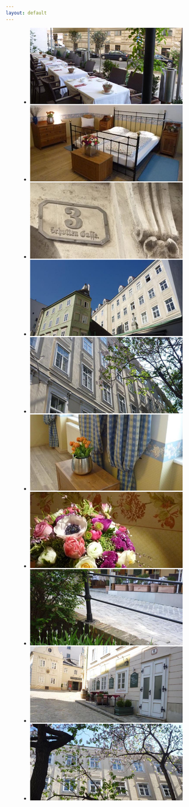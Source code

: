 ```yaml
---
layout: default
---
```


<!-- Slideshow -->

<script language='javascript'>
	$(document).ready(
		function (){
			$("#impressionen").PikaChoose({
				IESafe:true,
				showCaption:false,
				animationSpeed:0,
				startOn: 5,
				autoPlay:false,
				thumbOpacity:1,
				thumbChangeEvent:'mouseover.pikachoose',
				autoPlay:false
			});
		});

	function preload(arrayOfImages) {
	    $(arrayOfImages).each(function(){
	        $('<img />')[0].src = this;
	        // Alternatively you could use:
	        // (new Image()).src = this;
	    });
	}

	// Usage:

	preload([
	    'images/photos/impressionen/1.jpg',
	    'images/photos/impressionen/2.jpg',
	    'images/photos/impressionen/3.jpg',
	    'images/photos/impressionen/4.jpg',
	    'images/photos/impressionen/5.jpg',
	    'images/photos/impressionen/6.jpg',
	    'images/photos/impressionen/7.jpg',
	    'images/photos/impressionen/8.jpg',
	    'images/photos/impressionen/9.jpg',
	    'images/photos/impressionen/10.jpg'
	]);
</script>

<figure id="c_impressionen">
<ul id="impressionen">
	<li><img src="images/photos/impressionen/1.jpg" alt="Melkerhof Appartements, Wien 1010. Wohnen in bester Lage." /></li>
	<li><img src="images/photos/impressionen/2.jpg" alt="Melkerhof Appartements, Wien 1010. Wohnen in bester Lage." /></li>
	<li><img src="images/photos/impressionen/3.jpg" alt="Melkerhof Appartements, Wien 1010. Wohnen in bester Lage." /></li>
	<li><img src="images/photos/impressionen/4.jpg" alt="Melkerhof Appartements, Wien 1010. Wohnen in bester Lage." /></li>
	<li><img src="images/photos/impressionen/5.jpg" alt="Melkerhof Appartements, Wien 1010. Wohnen in bester Lage." /></li>
	<li><img src="images/photos/impressionen/6.jpg" alt="Melkerhof Appartements, Wien 1010. Wohnen in bester Lage." /></li>
	<li><img src="images/photos/impressionen/7.jpg" alt="Melkerhof Appartements, Wien 1010. Wohnen in bester Lage." /></li>
	<li><img src="images/photos/impressionen/8.jpg" alt="Melkerhof Appartements, Wien 1010. Wohnen in bester Lage." /></li>
	<li><img src="images/photos/impressionen/9.jpg" alt="Melkerhof Appartements, Wien 1010. Wohnen in bester Lage." /></li>
	<li><img src="images/photos/impressionen/10.jpg" alt="Melkerhof Appartements, Wien 1010. Wohnen in bester Lage." /></li>
</ul>
</figure>
